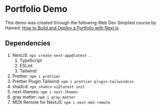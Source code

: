 # Portfolio Demo

This demo was created through the following Web Dev Simplied course by Hamed:
[How to Build and Deploy a Portfolio with Next.js](https://www.youtube.com/watch?v=hSi_x29bBmE&ab_channel=WebDevSimplified)

## Dependencies

1. NextJS: `npx create-next-app@latest .`
   1. TypeScript
   1. ESLint
   1. Tailwind
1. Prettier: `npm i prettier`
1. Prettier Plugin Tailwind: `npm i prettier-plugin-tailwindcss`
1. shadcd: `npx shadcn-ui@latest init`
1. next-themes: `npm i next-themes`
1. gray matter: `npm i gray-matter`
1. MDX Remote for NextJS: `npm i next-mdx-remote`
